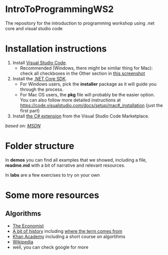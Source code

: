 # IntroToProgrammingWS2
The repository for the introduction to programming workshop using .net core and visual studio code

# Installation instructions
1. Install [Visual Studio Code](https://code.visualstudio.com/).
    - Recommended (Windows, there might be similar thing for Mac): check all checkboxes in the Other section in [this screenshot](http://thisdavej.com/wp-content/uploads/2016/03/VSCodeInstall.png)
2. Install the [.NET Core SDK](https://www.microsoft.com/net/download/core).
    - For Windows users, pick the **installer** package as it will guide you through the process.
    - For Mac OS users, the **pkg** file will probably be the easier option. You can also follow more detailed instructions at https://code.visualstudio.com/docs/setup/mac#_installation (just the first part)
3. Install [the C# extension](https://marketplace.visualstudio.com/items?itemName=ms-vscode.csharp) from the Visual Studio Code Marketplace.

*based on: [MSDN](https://docs.microsoft.com/en-us/dotnet/core/tutorials/with-visual-studio-code)*

# Folder structure

In **demos** you can find all examples that we showed, including a file, **readme.md** with a bit of narrative and relevant resources.

In **labs** are a few exercises to try on your own

# Some more resources
## Algorithms
- [The Economist](https://www.economist.com/blogs/economist-explains/2017/08/economist-explains-24)
- [A bit of history](http://cs-exhibitions.uni-klu.ac.at/index.php?id=193) including [where the term comes from](http://cs-exhibitions.uni-klu.ac.at/index.php?id=340)
- [Khan Academy](https://www.khanacademy.org/computing/computer-science/algorithms/intro-to-algorithms/v/what-are-algorithms) including a short course on algortihms
- [Wikipedia](https://en.wikipedia.org/wiki/Algorithm)
- well, you can check google for more